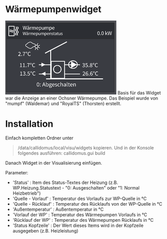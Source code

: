 # Wärmepumpenwidget

![Wärmepumpenwidget-Anzeige](screen.png)
Basis für das Widget war die Anzeige an einer Ochsner Wärmepumpe.
Das Beispiel wurde von "mumpf" (Waldemar) und "RoyalTS" (Thorsten) erstellt.

# Installation
Einfach kompletten Ordner unter 
> /data/callidomus/local/visu/widgets 
kopieren.
Und in der Konsole folgendes ausführen:
> callidomus.gui build

Danach Widget in der Visualisierung einfügen.

Parameter:
* 'Status' : Item des Status-Textes der Heizung (z.B. WP.Heizung.Statustext - "0: Ausgeschalten" oder "1: Normal Heizbetrieb")
* 'Quelle - Vorlauf' : Temperatur des Vorlaufs zur WP-Quelle in °C
* 'Quelle - Rücklauf' : Temperatur des Rücklaufs von der WP-Quelle in °C
* 'Außentemperatur' : Außentemperatur in °C
* 'Vorlauf der WP' : Temperatur des Wärmepumpen Vorlaufs in °C
* 'Rücklauf der WP' : Temperatur des Wärmepumpen Rücklaufs in °C
* 'Status Kopfzeile' : Der Wert dieses Items wird in der Kopfzeile ausgegeben (z.B. Heizleistung)


